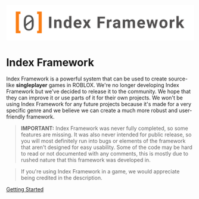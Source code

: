 ![Index Framework Banner](../images/ifw/banner.png)
# Index Framework

Index Framework is a powerful system that can be used to create source-like **singleplayer** games in ROBLOX. We're no longer developing Index Framework but we've decided to release it to the community. We hope that they can improve it or use parts of it for their own projects. We won't be using Index Framework for any future projects because it's made for a very specific genre and we believe we can create a much more robust and user-friendly framework.

> **IMPORTANT:** Index Framework was never fully completed, so some features are missing. It was also never intended for public release, so you will most definitely run into bugs or elements of the framework that aren't designed for easy usability. Some of the code may be hard to read or not documented with any comments, this is mostly due to rushed nature that this framework was developed in.

> If you're using Index Framework in a game, we would appreciate being credited in the description.

[Getting Started](/ifw/1_getting_started)